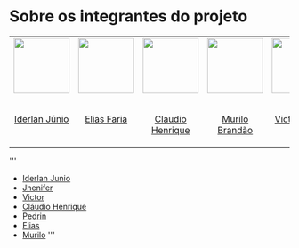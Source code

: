 # Sobre os integrantes do projeto

 <table>
  <tr>
    <td valign="top">
      <a href="https://github.com/IderlanJ" >
        <img align="center" height="100" src="https://avatars.githubusercontent.com/u/101422838?v=4" />
        <br></br>
        <p align="center">Iderlan Júnio</p>
      </a>
    </td>

  <td valign="top">
    <a href="https://github.com/EliasOliver21" >
      <img align="center" height="100" src="https://avatars.githubusercontent.com/u/101871853?v=4" />
      <br></br>
      <p align="center">Elias Faria</p>
    </a>
  </td>

  <td valign="top">
    <a href="https://github.com/claudiohsc" >
      <img align="center" height="100" src="https://avatars.githubusercontent.com/u/79493200?v=4" />
      <br></br>
      <p align="center">Claudio Henrique</p>
    </a>
  </td>

  <td valign="top">
    <a href="https://github.com/MuriloBDSR" >
      <img align="center" height="100" src="https://avatars.githubusercontent.com/u/119528344?v=4" />
      <br></br>
      <p align="center">Murilo Brandão</p>
    </a>
  </td>

  <td valign="top">
    <a href="https://github.com/VictorGCOSTA" >
      <img align="center" height="100" src="https://avatars.githubusercontent.com/u/100495785?v=4" />
      <br></br>
      <p align="center">Victor Hugo</p>
    </a>
  </td>

  <td valign="top">
    <a href="https://github.com/jheniferib" >
      <img align="center" height="100" src="https://avatars.githubusercontent.com/u/123898577?v=4" />
      <br></br>
      <p align="center">Jhenifer Castro</p>
    </a>
  </td>
  
  <td valign="top">
    <a href="https://github.com/Pedrin0030" >
      <img align="center" height="100" src="https://avatars.githubusercontent.com/u/129682770?v=4" />
      <br></br>
      <p align="center">Pedro Paulo</p>
    </a>
  </td>
    
    
  </tr>
</table>    

'''
* [Iderlan Junio](https://github.com/IderlanJ)
* [Jhenifer](https://github.com/jheniferib)
* [Victor](https://github.com/VictorGCOSTA)
* [Cláudio Henrique](https://github.com/claudiohsc)
* [Pedrin](https://github.com/Pedrin0030)
* [Elias](https://github.com/EliasOliver21)
* [Murilo](https://github.com/MuriloBDSR)
'''